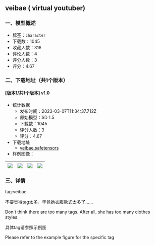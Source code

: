 ## veibae ( virtual youtuber)
### 一、模型概述

- 标签：`character`
- 下载数：1045
- 收藏人数：318
- 评论人数：4
- 评分人数：3
- 评分：4.67

### 二、下载地址（共1个版本）

#### [版本1/共1个版本] v1.0

- 统计数据
  - 发布时间：2023-03-07T11:34:37.712Z
  - 原始模型：SD 1.5
  - 下载数：1045
  - 评分人数：3
  - 评分：4.67
- 下载地址
  - [veibae.safetensors](https://civitai.com/api/download/models/19801)
- 样例图像：

| <img src="https://image.civitai.com/xG1nkqKTMzGDvpLrqFT7WA/d594c33a-f2bb-469e-15a7-9a666d79a300/width=450/208435.jpeg" /> | <img src="https://image.civitai.com/xG1nkqKTMzGDvpLrqFT7WA/8603d505-5c6a-4ba9-93c1-5879f12b3800/width=450/208436.jpeg" /> | <img src="https://image.civitai.com/xG1nkqKTMzGDvpLrqFT7WA/52b2b1ff-4d70-43f4-74f1-d3d273d0f400/width=450/208444.jpeg" /> | <img src="https://image.civitai.com/xG1nkqKTMzGDvpLrqFT7WA/b78b0063-7dd3-4431-fc3a-c50e9f35aa00/width=450/208445.jpeg" /> |
| ---- | ---- | ---- | ---- |


### 三、详情
<p>tag:veibae</p><p></p><p>不要觉得tag太多，毕竟她衣服款式太多了……</p><p>Don't think there are too many tags. After all, she has too many clothes styles</p><p></p><p>具体tag请参照示例图</p><p>Please refer to the example figure for the specific tag</p>